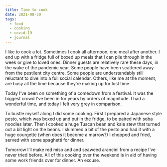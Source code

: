 ```yaml
---
title: Time to cook
date: 2021-08-30
tags:
  - food
  - cooking
  - covid-19
  - journal
---
```


I like to cook a lot. Sometimes I cook all afternoon, one meal after another. I end up with a fridge full of boxed up meals that I can pile through in the week or give to loved ones. Dinner guests are relatively rare these days, in the wake of the pandemic year. Some people have been scattered away from the pestilent city centre. Some people are understandably still reluctant to dive into a full social calendar. Others, like me at the moment, are busy all the time because they’re making up for lost time.

Today I’ve been on something of a comedown from a festival. It was the biggest crowd I’ve been in for years by orders of magnitude. I had a wonderful time, and today I felt very grey in comparison.

To bustle myself along I did some cooking. First I prepared a Japanese style pesto, which was boxed up and put in the fridge, to be paired with soba noodles later. Then I cooked a huge Tuscan bean and kale stew that turned out a bit light on the beans. I skimmed a bit of the pesto and had it with a huge courgette (when does it become a marrow?) I chopped and fried, served with some spaghetti for dinner.

Tomorrow I’ll make red miso and and seaweed arancini from a recipe I’ve never tried before. All of this cooking over the weekend is in aid of having some work friends over for dinner. An excuse.
